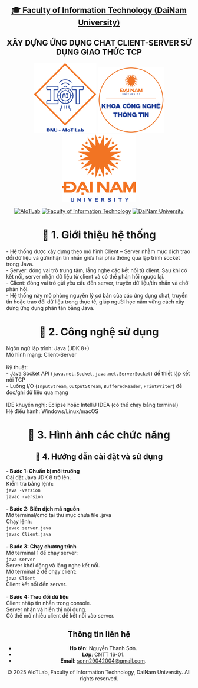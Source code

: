 <h2 align="center">
    <a href="https://dainam.edu.vn/vi/khoa-cong-nghe-thong-tin">
    🎓 Faculty of Information Technology (DaiNam University)
    </a>
</h2>
<h2 align="center">
   XÂY DỰNG ỨNG DỤNG CHAT CLIENT-SERVER SỬ DỤNG GIAO THỨC TCP
</h2>
<div align="center">
    <p align="center">
      <img src="https://github.com/Tank97king/LapTrinhMang/blob/main/X%C3%82Y%20D%E1%BB%B0NG%20%E1%BB%A8NG%20D%E1%BB%A4NG%20CHAT%20CLIENT-SERVER%20S%E1%BB%AC%20D%E1%BB%A4NG%20GIAO%20TH%E1%BB%A8C%20TCP/%E1%BA%A2nh/aiotlab_logo.png?raw=true" alt="AIoTLab Logo" width="170"/>
      <img src="https://github.com/Tank97king/LapTrinhMang/blob/main/X%C3%82Y%20D%E1%BB%B0NG%20%E1%BB%A8NG%20D%E1%BB%A4NG%20CHAT%20CLIENT-SERVER%20S%E1%BB%AC%20D%E1%BB%A4NG%20GIAO%20TH%E1%BB%A8C%20TCP/%E1%BA%A2nh/fitdnu_logo.png?raw=true" alt="FITDNU Logo" width="180"/>
      <img src="https://github.com/Tank97king/LapTrinhMang/blob/main/X%C3%82Y%20D%E1%BB%B0NG%20%E1%BB%A8NG%20D%E1%BB%A4NG%20CHAT%20CLIENT-SERVER%20S%E1%BB%AC%20D%E1%BB%A4NG%20GIAO%20TH%E1%BB%A8C%20TCP/%E1%BA%A2nh/dnu_logo.png?raw=true" alt="DaiNam University Logo" width="200"/>
    </p>

[![AIoTLab](https://img.shields.io/badge/AIoTLab-green?style=for-the-badge)](https://www.facebook.com/DNUAIoTLab)
[![Faculty of Information Technology](https://img.shields.io/badge/Faculty%20of%20Information%20Technology-blue?style=for-the-badge)](https://dainam.edu.vn/vi/khoa-cong-nghe-thong-tin)
[![DaiNam University](https://img.shields.io/badge/DaiNam%20University-orange?style=for-the-badge)](https://dainam.edu.vn)


# 📖 1. Giới thiệu hệ thống

<p align="left">
- Hệ thống được xây dựng theo mô hình Client – Server nhằm mục đích trao đổi dữ liệu và gửi/nhận tin nhắn giữa hai phía thông qua lập trình socket trong Java.<br>
- Server: đóng vai trò trung tâm, lắng nghe các kết nối từ client. Sau khi có kết nối, server nhận dữ liệu từ client và có thể phản hồi ngược lại.<br>
- Client: đóng vai trò gửi yêu cầu đến server, truyền dữ liệu/tin nhắn và chờ phản hồi.<br>
- Hệ thống này mô phỏng nguyên lý cơ bản của các ứng dụng chat, truyền tin hoặc trao đổi dữ liệu trong thực tế, giúp người học nắm vững cách xây dựng ứng dụng phân tán bằng Java.
</p>

# 🔧 2. Công nghệ sử dụng

<p align="left">
Ngôn ngữ lập trình: Java (JDK 8+)<br>
Mô hình mạng: Client–Server<br><br>
Kỹ thuật:<br>
- Java Socket API (<code>java.net.Socket</code>, <code>java.net.ServerSocket</code>) để thiết lập kết nối TCP<br>
- Luồng I/O (<code>InputStream</code>, <code>OutputStream</code>, <code>BufferedReader</code>, <code>PrintWriter</code>) để đọc/ghi dữ liệu qua mạng<br><br>
IDE khuyến nghị: Eclipse hoặc IntelliJ IDEA (có thể chạy bằng terminal)<br>
Hệ điều hành: Windows/Linux/macOS
</p>

# 🚀 3. Hình ảnh các chức năng

## 📝 4. Hướng dẫn cài đặt và sử dụng

<p align="left">
<b>- Bước 1: Chuẩn bị môi trường</b><br>
Cài đặt Java JDK 8 trở lên.<br>
Kiểm tra bằng lệnh:<br>
<code>java -version</code><br>
<code>javac -version</code><br><br>
<b>- Bước 2: Biên dịch mã nguồn</b><br>
Mở terminal/cmd tại thư mục chứa file .java<br>
Chạy lệnh:<br>
<code>javac server.java</code><br>
<code>javac Client.java</code><br><br>
<b>- Bước 3: Chạy chương trình</b><br>
Mở terminal 1 để chạy server:<br>
<code>java server</code><br>
Server khởi động và lắng nghe kết nối.<br>
Mở terminal 2 để chạy client:<br>
<code>java Client</code><br>
Client kết nối đến server.<br><br>
<b>- Bước 4: Trao đổi dữ liệu</b><br>
Client nhập tin nhắn trong console.<br>
Server nhận và hiển thị nội dung.<br>
Có thể mở nhiều client để kết nối vào server.<br>
</p>


## Thông tin liên hệ  
- **Họ tên**: Nguyễn Thanh Sơn.  
- **Lớp**: CNTT 16-01.  
- **Email**: sonn29042004@gmail.com.  

© 2025 AIoTLab, Faculty of Information Technology, DaiNam University. All rights reserved.
